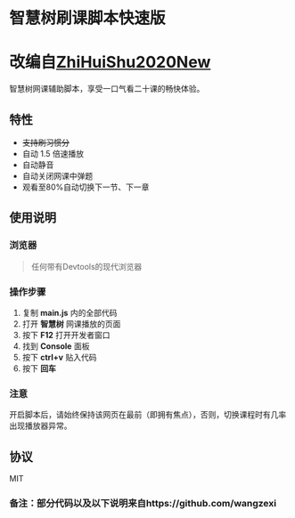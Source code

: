 # 智慧树刷课脚本快速版
# 改编自[ZhiHuiShu2020New](https://github.com/jiajiayao/ZhiHuiShu_2020_New)

智慧树网课辅助脚本，享受一口气看二十课的畅快体验。

## 特性
- ~~支持刷习惯分~~
- 自动 1.5 倍速播放
- 自动静音
- 自动关闭网课中弹题
- 观看至80%自动切换下一节、下一章

## 使用说明

### 浏览器

> 任何带有Devtools的现代浏览器

### 操作步骤

1. 复制 **main.js** 内的全部代码
2. 打开 **智慧树** 网课播放的页面
3. 按下 **F12** 打开开发者窗口
4. 找到 **Console** 面板
5. 按下 **ctrl+v** 贴入代码
6. 按下 **回车**

### 注意

开启脚本后，请始终保持该网页在最前（即拥有焦点），否则，切换课程时有几率出现播放器异常。


## 协议

MIT


### 备注：部分代码以及以下说明来自https://github.com/wangzexi
